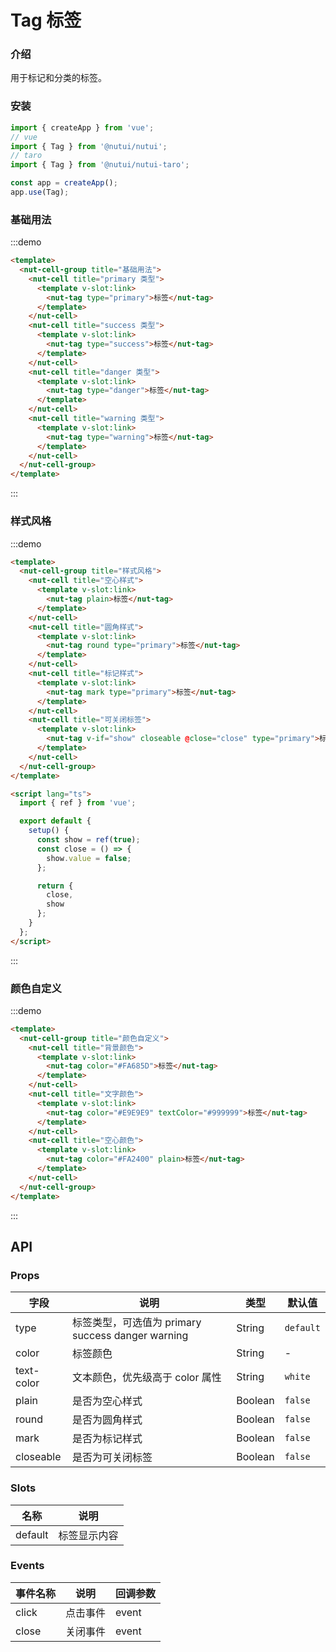 # Tag 标签

### 介绍

用于标记和分类的标签。

### 安装

```javascript
import { createApp } from 'vue';
// vue
import { Tag } from '@nutui/nutui';
// taro
import { Tag } from '@nutui/nutui-taro';

const app = createApp();
app.use(Tag);
```

### 基础用法

:::demo

```html
<template>
  <nut-cell-group title="基础用法">
    <nut-cell title="primary 类型">
      <template v-slot:link>
        <nut-tag type="primary">标签</nut-tag>
      </template>
    </nut-cell>
    <nut-cell title="success 类型">
      <template v-slot:link>
        <nut-tag type="success">标签</nut-tag>
      </template>
    </nut-cell>
    <nut-cell title="danger 类型">
      <template v-slot:link>
        <nut-tag type="danger">标签</nut-tag>
      </template>
    </nut-cell>
    <nut-cell title="warning 类型">
      <template v-slot:link>
        <nut-tag type="warning">标签</nut-tag>
      </template>
    </nut-cell>
  </nut-cell-group>
</template>
```

:::

### 样式风格

:::demo

```html
<template>
  <nut-cell-group title="样式风格">
    <nut-cell title="空心样式">
      <template v-slot:link>
        <nut-tag plain>标签</nut-tag>
      </template>
    </nut-cell>
    <nut-cell title="圆角样式">
      <template v-slot:link>
        <nut-tag round type="primary">标签</nut-tag>
      </template>
    </nut-cell>
    <nut-cell title="标记样式">
      <template v-slot:link>
        <nut-tag mark type="primary">标签</nut-tag>
      </template>
    </nut-cell>
    <nut-cell title="可关闭标签">
      <template v-slot:link>
        <nut-tag v-if="show" closeable @close="close" type="primary">标签</nut-tag>
      </template>
    </nut-cell>
  </nut-cell-group>
</template>

<script lang="ts">
  import { ref } from 'vue';

  export default {
    setup() {
      const show = ref(true);
      const close = () => {
        show.value = false;
      };

      return {
        close,
        show
      };
    }
  };
</script>
```

:::

### 颜色自定义

:::demo

```html
<template>
  <nut-cell-group title="颜色自定义">
    <nut-cell title="背景颜色">
      <template v-slot:link>
        <nut-tag color="#FA685D">标签</nut-tag>
      </template>
    </nut-cell>
    <nut-cell title="文字颜色">
      <template v-slot:link>
        <nut-tag color="#E9E9E9" textColor="#999999">标签</nut-tag>
      </template>
    </nut-cell>
    <nut-cell title="空心颜色">
      <template v-slot:link>
        <nut-tag color="#FA2400" plain>标签</nut-tag>
      </template>
    </nut-cell>
  </nut-cell-group>
</template>
```

:::

## API

### Props

| 字段       | 说明                                              | 类型    | 默认值    |
| ---------- | ------------------------------------------------- | ------- | --------- |
| type       | 标签类型，可选值为 primary success danger warning | String  | `default` |
| color      | 标签颜色                                          | String  | -         |
| text-color | 文本颜色，优先级高于 color 属性                   | String  | `white`   |
| plain      | 是否为空心样式                                    | Boolean | `false`   |
| round      | 是否为圆角样式                                    | Boolean | `false`   |
| mark       | 是否为标记样式                                    | Boolean | `false`   |
| closeable  | 是否为可关闭标签                                  | Boolean | `false`   |

### Slots

| 名称    | 说明         |
| ------- | ------------ |
| default | 标签显示内容 |

### Events

| 事件名称 | 说明     | 回调参数 |
| -------- | -------- | -------- |
| click    | 点击事件 | event    |
| close    | 关闭事件 | event    |
